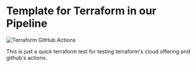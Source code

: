 # Template for Terraform in our Pipeline

![Terraform GitHub Actions](https://github.com/snarfmonkey/snarfyform/workflows/Terraform%20GitHub%20Actions/badge.svg)

This is just a quick terraform test for testing terraform's cloud offering and github's actions.
